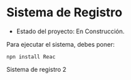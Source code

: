 <h1>Sistema de Registro</h1>

- Estado del proyecto: En Construcción.

Para ejecutar el sistema, debes poner: 

```npn install Reac```

Sistema de registro 2
